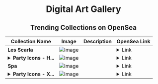 <div align="center">

# Digital Art Gallery

## Trending Collections on OpenSea

| Collection Name                       | Image                                                                                     | Description                       | OpenSea Link                                                                                          |
|---------------------------------------|-------------------------------------------------------------------------------------------|-----------------------------------|--------------------------------------------------------------------------------------------------------|
| **Les Scarla** | ![Image](https://i.seadn.io/s/raw/files/73be674996a165f0cabfadb5783a5516.webp?w=500&auto=format?w=200&auto=format) |  | <details><summary>Link</summary>[Les Scarla](https://opensea.io/collection/les-scarla)</details> |
| **<details><summary>Party Icons - H...</summary>Party Icons - Hero</details>** | ![Image](https://i.seadn.io/s/raw/files/80f7b0a422956bb200b0cb7e2010f239.webp?w=500&auto=format?w=200&auto=format) |  | <details><summary>Link</summary>[Party Icons - Hero](https://opensea.io/collection/party-icons-hero)</details> |
| **Spa** | ![Image](https://i.seadn.io/s/raw/files/970065ec4a56fbc162d08c8583baa7b5.jpg?w=500&auto=format?w=200&auto=format) |  | <details><summary>Link</summary>[Spa](https://opensea.io/collection/spa-19)</details> |
| **<details><summary>Party Icons - X...</summary>Party Icons - X̅ Weapons</details>** | ![Image](https://i.seadn.io/s/raw/files/c1fc6bbcfafdf5223858ea50b97a504f.png?w=500&auto=format?w=200&auto=format) |  | <details><summary>Link</summary>[Party Icons - X̅ Weapons](https://opensea.io/collection/party-icons-x-weapons)</details> |

</div>